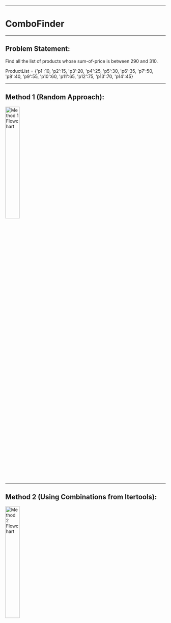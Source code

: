  ---
# **ComboFinder**
---
## **Problem Statement:**
Find all the list of products whose sum-of-price is between 290 and 310.

ProductList = {'p1':10, 'p2':15, 'p3':20, 'p4':25, 'p5':30, 'p6':35, 'p7':50, 'p8':40, 'p9':55, 'p10':60, 'p11':65, 'p12':75, 'p13':70, 'p14':45}

---

## Method 1 (Random Approach):

<img src="https://github.com/NoobCoder6969/ComboFinder/blob/main/Images/ComboFinder%20Method%201.png?raw=true" alt="Method 1 Flowchart" width="30%">

---

## Method 2 (Using Combinations from Itertools):

<img src="https://github.com/NoobCoder6969/ComboFinder/blob/main/Images/ComboFinder%20Method%202.png?raw=true" alt="Method 2 Flowchart" width="30%">
